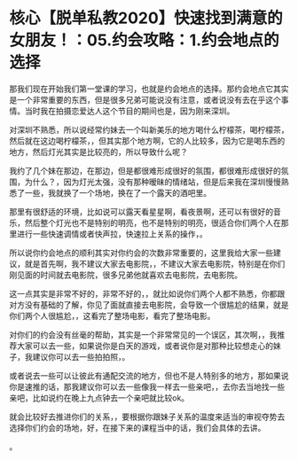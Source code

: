 # 核心【脱单私教2020】快速找到满意的女朋友！：05.约会攻略：1.约会地点的选择

那我们现在开始我们第一堂课的学习，也就是约会地点的选择。那约会地点它其实是一个非常重要的东西，但是很多兄弟可能说没有注意，或者说没有去在乎这个事情。当时我在拍摄恋爱达人这个节目的期间也是，因为刚来深圳。

对深圳不熟悉，所以说经常约妹去一个叫新美乐的地方喝什么柠檬茶，喝柠檬茶，然后就在这边喝柠檬茶，，但其实那个地方啊，它的人比较多，因为它是喝东西的地方，然后灯光其实是比较亮的，所以导致什么呢？

我约了几个妹在那边，在那边，但是都很难形成很好的氛围，都很难形成很好的氛围，为什么？，因为灯光太强，没有那种暧昧的情绪站，但是后来我在深圳慢慢熟悉了一些，我就换了一个场地，换在了一个露天的酒吧里。

那里有很舒适的环境，比如说可以露天看星星啊，看夜景啊，还可以有很好的音乐，然后整个灯光也不是特别的明亮，也不是特别的明亮，很适合你们两个人在那里进行一些快速调情或者快声拉，快速拉上关系的操作，。

所以说你约会地点的顺利其实对你约会的次数非常重要的，这里我给大家一些建议，就是首先啊，我不建议大家去电影院，，不建议大家去电影院，特别是在你们刚见面的时间就去电影院，很多兄弟他就喜欢去电影院，去电影院。

这一点其实是非常不好的，非常不好的，，就比如说你们两个人都不熟悉，你都跟对方没有基础的了解，你见了面就直接去电影院，会导致一个很尴尬的结果，就是你们两个人很尴尬，，这看完了整场电影，看完了整场电影。

对你们的约会没有丝毫的帮助，其实是一个非常常见的一个误区，其次啊，，我推荐大家可以去一些，如果说你是白天的游戏，或者说你是对那种比较想走心的妹子，我建议你可以去一些拍拍照，。

或者说去一些可以让彼此有通配交流的地方，但也不是人特别多的地方，那如果说你是速推的话，那我建议你可以去一些像我一样去一些亲吧，，去你去当地找一些亲吧，比如说约在晚上九点钟去一个亲吧就比较ok。

就会比较好去推进你们的关系，，要根据你跟妹子关系的温度来适当的审视夺势去选择你们约会的场地，好，在接下来的课程当中的话，我们会具体的去讲。

。